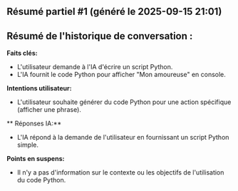 ## Résumé partiel #1 (généré le 2025-09-15 21:01)

## Résumé de l'historique de conversation :

**Faits clés:** 
- L'utilisateur demande à l'IA d'écrire un script Python.
- L'IA fournit le code Python pour afficher "Mon amoureuse" en console.

**Intentions utilisateur:**
- L'utilisateur souhaite générer du code Python pour une action spécifique (afficher une phrase).

** Réponses IA:** 
- L'IA répond à la demande de l'utilisateur en fournissant un script Python simple.

**Points en suspens:**
-  Il n'y a pas d'information sur le contexte ou les objectifs de l'utilisation du code Python.


